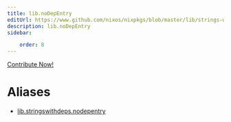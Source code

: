 ```yaml
---
title: lib.noDepEntry
editUrl: https://www.github.com/nixos/nixpkgs/blob/master/lib/strings-with-deps.nix#L80C16
description: lib.noDepEntry
sidebar:

    order: 8
---
```


<a href="https://www.github.com/nixos/nixpkgs/blob/master/lib/strings-with-deps.nix#L80C16">Contribute Now!</a>


# Aliases

- [lib.stringswithdeps.nodepentry](/nix-doc-comments/reference/lib/stringswithdeps/lib-stringswithdeps-nodepentry)


